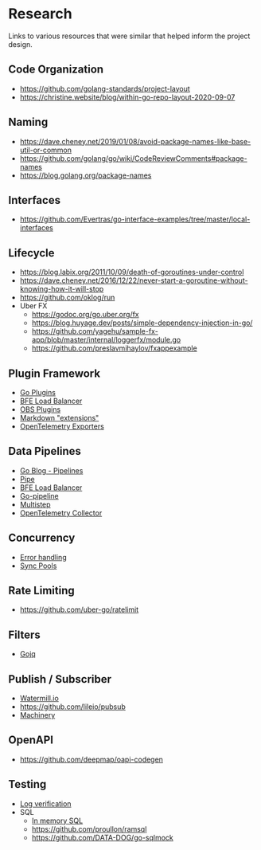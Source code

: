 # Research

Links to various resources that were similar that helped inform the
project design.


## Code Organization
* https://github.com/golang-standards/project-layout
* https://christine.website/blog/within-go-repo-layout-2020-09-07


## Naming
* https://dave.cheney.net/2019/01/08/avoid-package-names-like-base-util-or-common
* https://github.com/golang/go/wiki/CodeReviewComments#package-names
* https://blog.golang.org/package-names 

## Interfaces
* https://github.com/Evertras/go-interface-examples/tree/master/local-interfaces


## Lifecycle
* https://blog.labix.org/2011/10/09/death-of-goroutines-under-control
* https://dave.cheney.net/2016/12/22/never-start-a-goroutine-without-knowing-how-it-will-stop
* https://github.com/oklog/run
* Uber FX
  * https://godoc.org/go.uber.org/fx
  * https://blog.huyage.dev/posts/simple-dependency-injection-in-go/
  * https://github.com/yagehu/sample-fx-app/blob/master/internal/loggerfx/module.go
  * https://github.com/preslavmihaylov/fxappexample



## Plugin Framework
* [Go Plugins](https://golang.org/pkg/plugin/)
* [BFE Load Balancer](https://github.com/bfenetworks/bfe)
* [OBS Plugins](https://obsproject.com/docs/plugins.html)
* [Markdown "extensions"](https://github.com/yuin/goldmark#custom-parser-and-renderer)
* [OpenTelemetry Exporters](https://github.com/open-telemetry/opentelemetry-collector-contrib)


## Data Pipelines
* [Go Blog - Pipelines](https://blog.golang.org/pipelines)
* [Pipe](https://github.com/pipelined/pipe)
* [BFE Load Balancer](https://github.com/bfenetworks/bfe)
* [Go-pipeline](https://whiskybadger.io/post/introducing-go-pipeline/)
* [Multistep](https://github.com/mitchellh/multistep)
* [OpenTelemetry Collector](https://github.com/open-telemetry/opentelemetry-collector)

## Concurrency
* [Error handling](https://bionic.fullstory.com/why-you-should-be-using-errgroup-withcontext-in-golang-server-handlers/)
* [Sync Pools](https://www.akshaydeo.com/blog/2017/12/23/How-did-I-improve-latency-by-700-percent-using-syncPool/)


## Rate Limiting
* https://github.com/uber-go/ratelimit


## Filters
* [Gojq](https://github.com/itchyny/gojq )


## Publish / Subscriber
* [Watermill.io](https://watermill.io/docs/pub-sub/)
* https://github.com/lileio/pubsub
* [Machinery](https://github.com/RichardKnop/machinery)

## OpenAPI
* https://github.com/deepmap/oapi-codegen


## Testing
* [Log verification](https://github.com/sendgrid/filegetter/blob/master/getter/getter_test.go)
* SQL
  * [In memory SQL](https://github.com/liquidata-inc/go-mysql-server/)
  * https://github.com/proullon/ramsql
  * https://github.com/DATA-DOG/go-sqlmock